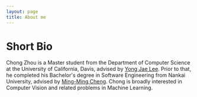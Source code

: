 ```yaml
---
layout: page
title: About me
---
```


Short Bio
======
Chong Zhou is a Master student from the Department of Computer Science at the University of California, Davis, advised by [Yong Jae Lee](https://web.cs.ucdavis.edu/~yjlee/). Prior to that, he completed his Bachelor's degree in Software Engineering from Nankai University, advised by [Ming-Ming Cheng](https://mmcheng.net/cmm/). Chong is broadly interested in Computer Vision and related problems in Machine Learning.
